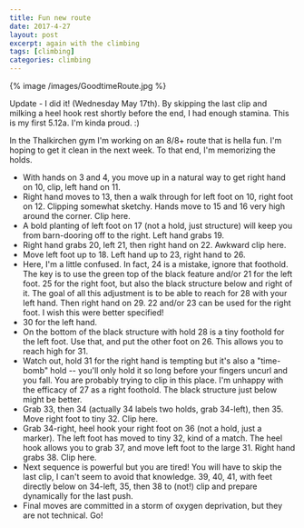 ```yaml
---
title: Fun new route
date: 2017-4-27
layout: post
excerpt: again with the climbing
tags: [climbing]
categories: climbing
---
```


{% image /images/GoodtimeRoute.jpg %}

Update - I did it! (Wednesday May 17th). By skipping the last clip and
milking a heel hook rest shortly before the end, I had enough stamina.
This is my first 5.12a. I'm kinda proud. :)

In the Thalkirchen gym I'm working on an 8/8+ route that is hella fun.
I'm hoping to get it clean in the next week. To that end, I'm memorizing the holds.

* With hands on 3 and 4, you move up in a natural way to get right hand on 10,
  clip, left hand on 11.
* Right hand moves to 13, then a walk through for left foot on 10, right foot
  on 12. Clipping somewhat sketchy. Hands move to 15 and 16 very high around
  the corner. Clip here.
* A bold planting of left foot on 17 (not a hold, just structure) will keep
  you from barn-dooring off to the right. Left hand grabs 19.
* Right hand grabs 20, left 21, then right hand on 22. Awkward clip here.
* Move left foot up to 18. Left hand up to 23, right hand to 26.
* Here, I'm a little confused. In fact, 24 is a mistake, ignore that foothold.
  The key is to use the green top of the black feature and/or 21 for the left
  foot. 25 for the right foot, but also the black structure below and right
  of it. The goal of all this adjustment is to be able to reach for 28
  with your left hand. Then right hand on 29. 22 and/or 23 can be used for
  the right foot. I wish this were better specified!
* 30 for the left hand.
* On the bottom of the black structure with hold 28 is a tiny foothold for the
  left foot. Use that, and put the other foot on 26. This allows you to reach high
  for 31.
* Watch out, hold 31 for the right hand is tempting
  but it's also a "time-bomb" hold -- you'll only hold it so long before your
  fingers uncurl and you fall. You are probably trying to clip in this place.
  I'm unhappy with the efficacy of 27 as a right foothold. The black structure
  just below might be better.
* Grab 33, then 34 (actually 34 labels two holds, grab 34-left), then 35.
  Move right foot to tiny 32. Clip here.
* Grab 34-right, heel hook your right foot on 36 (not a hold, just a marker).
  The left foot has moved to tiny 32, kind of a match. The heel hook allows
  you to grab 37, and move left foot to the large 31. Right hand grabs 38.
  Clip here.
* Next sequence is powerful but you are tired! You will have to skip the last
  clip, I can't seem to avoid that knowledge. 39, 40, 41, with feet directly
  below on 34-left, 35, then 38 to (not!) clip and prepare dynamically for
  the last push.
* Final moves are committed in a storm of oxygen deprivation, but they are
  not technical. Go!



